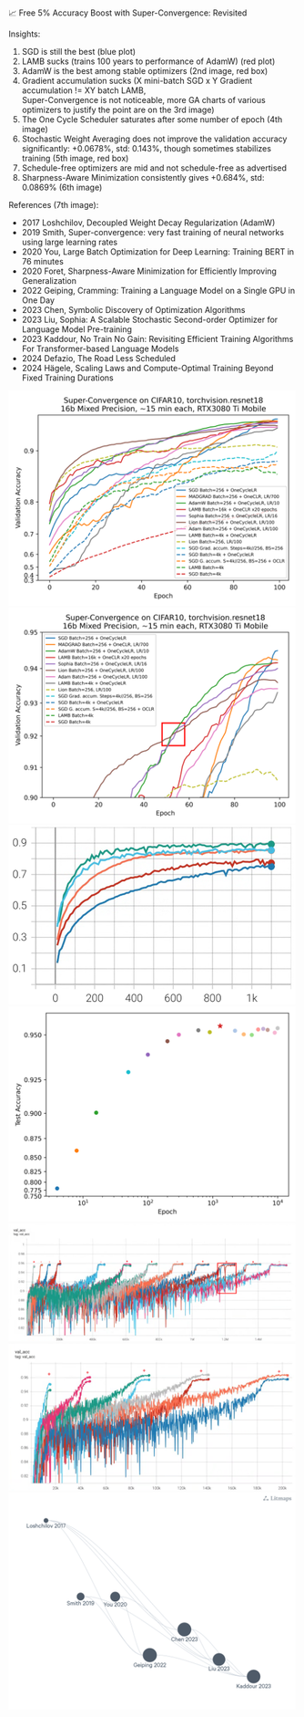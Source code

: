 📈 Free 5% Accuracy Boost with Super-Convergence: Revisited

Insights:
1. SGD is still the best (blue plot)
2. LAMB sucks (trains 100 years to performance of AdamW) (red plot)
3. AdamW is the best among stable optimizers (2nd image, red box)
4. Gradient accumulation sucks (X mini-batch SGD x Y Gradient accumulation != XY batch LAMB, <br>Super-Convergence is not noticeable, more GA charts of various optimizers to justify the point are on the 3rd image)
5. The One Cycle Scheduler saturates after some number of epoch (4th image)
6. Stochastic Weight Averaging does not improve the validation accuracy significantly: +0.0678%, std: 0.143%, though sometimes stabilizes training (5th image, red box) 
7. Schedule-free optimizers are mid and not schedule-free as advertised
8. Sharpness-Aware Minimization consistently gives +0.684%, std: 0.0869% (6th image)

References (7th image):
* 2017 Loshchilov, Decoupled Weight Decay Regularization (AdamW)
* 2019 Smith, Super-convergence: very fast training of neural networks using large learning rates
* 2020 You, Large Batch Optimization for Deep Learning: Training BERT in 76 minutes
* 2020 Foret, Sharpness-Aware Minimization for Efficiently Improving Generalization
* 2022 Geiping, Cramming: Training a Language Model on a Single GPU in One Day
* 2023 Chen, Symbolic Discovery of Optimization Algorithms
* 2023 Liu, Sophia: A Scalable Stochastic Second-order Optimizer for Language Model Pre-training
* 2023 Kaddour,	No Train No Gain: Revisiting Efficient Training Algorithms For Transformer-based Language Models
* 2024 Defazio, The Road Less Scheduled
* 2024 Hägele, Scaling Laws and Compute-Optimal Training Beyond Fixed Training Durations


![](assets/image_1.png)
![](assets/image_2.png)
![](assets/image_3.png)
![](assets/image_4.png)
![](assets/image_5.png)
![](assets/image_6.png)
![](assets/image_7.png)

